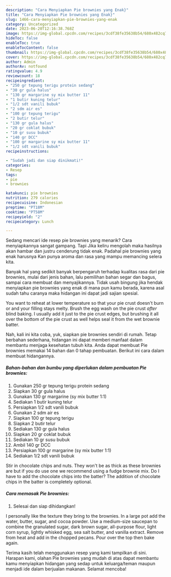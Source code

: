 ```yaml
---
description: "Cara Menyiapkan Pie brownies yang Enak}"
title: "Cara Menyiapkan Pie brownies yang Enak}"
slug: 1466-cara-menyiapkan-pie-brownies-yang-enak
category: Uncategorized
date: 2023-06-20T12:16:38.768Z
image: https://img-global.cpcdn.com/recipes/3cdf38fe35638b54/680x482cq70/pie-brownies-foto-resep-utama.jpg
hideToc: false
enableToc: true
enableTocContent: false
thumbnail: https://img-global.cpcdn.com/recipes/3cdf38fe35638b54/680x482cq70/pie-brownies-foto-resep-utama.jpg
cover: https://img-global.cpcdn.com/recipes/3cdf38fe35638b54/680x482cq70/pie-brownies-foto-resep-utama.jpg
author: Admin
authorAv: notfound
ratingvalue: 4.9
reviewcount: 18
recipeingredient:
- "250 gr tepung terigu protein sedang"
- "30 gr gula halus"
- "130 gr margarine sy mix butter 11"
- "1 butir kuning telur"
- "1/2 sdt vanili bubuk"
- "2 sdm air es"
- "100 gr tepung terigu"
- "2 butir telur"
- "130 gr gula halus"
- "20 gr coklat bubuk"
- "10 gr susu bubuk"
- "140 gr DCC"
- "100 gr margarine sy mix butter 11"
- "1/2 sdt vanili bubuk"
recipeinstructions:

- "Sudah jadi dan siap dinikmati!"
categories:
- Resep
tags:
- pie
- brownies

katakunci: pie brownies 
nutrition: 279 calories
recipecuisine: Indonesian
preptime: "PT18M"
cooktime: "PT58M"
recipeyield: "2"
recipecategory: Lunch

---
```



Sedang mencari ide resep pie brownies yang menarik? Cara menyiapkannya sangat gampang. Tapi Jika keliru mengolah maka hasilnya akan hambar dan justru cenderung tidak enak. Padahal pie brownies yang enak harusnya Kan punya aroma dan rasa yang mampu memancing selera kita.


Banyak hal yang sedikit banyak berpengaruh terhadap kualitas rasa dari pie brownies, mulai dari jenis bahan, lalu pemilihan bahan segar dan bagus, sampai cara membuat dan menyajikannya. Tidak usah bingung jika hendak menyiapkan pie brownies yang enak di mana pun kamu berada, karena asal sudah tahu caranya maka hidangan ini dapat jadi sajian spesial.

You want to reheat at lower temperature so that your pie crust doesn&#39;t burn or and your filling stays melty. Brush the egg wash on the pie crust *after* blind baking. I usually add it just to the pie crust edges, but brushing it all over the bottom of the pie crust as well helps seal it from the wet brownie batter.


Nah, kali ini kita coba, yuk, siapkan pie brownies sendiri di rumah. Tetap berbahan sederhana, hidangan ini dapat memberi manfaat dalam membantu menjaga kesehatan tubuh kita. Anda dapat membuat Pie brownies memakai 14 bahan dan 0 tahap pembuatan. Berikut ini cara dalam membuat hidangannya.

<!--inarticleads1-->

##### Bahan-bahan dan bumbu yang diperlukan dalam pembuatan Pie brownies:

1. Gunakan 250 gr tepung terigu protein sedang
1. Siapkan 30 gr gula halus
1. Gunakan 130 gr margarine (sy mix butter 1:1)
1. Sediakan 1 butir kuning telur
1. Persiapkan 1/2 sdt vanili bubuk
1. Gunakan 2 sdm air es
1. Siapkan 100 gr tepung terigu
1. Siapkan 2 butir telur
1. Sediakan 130 gr gula halus
1. Siapkan 20 gr coklat bubuk
1. Sediakan 10 gr susu bubuk
1. Ambil 140 gr DCC
1. Persiapkan 100 gr margarine (sy mix butter 1:1)
1. Sediakan 1/2 sdt vanili bubuk


Stir in chocolate chips and nuts. They won&#39;t be as thick as these brownies are but if you do use one we recommend using a fudge brownie mix. Do I have to add the chocolate chips into the batter? The addition of chocolate chips in the batter is completely optional. 

<!--inarticleads2-->

##### Cara memasak Pie brownies:


1. Selesai dan siap dihidangkan!

I personally like the texture they bring to the brownies. In a large pot add the water, butter, sugar, and cocoa powder. Use a medium-size saucepan to combine the granulated sugar, dark brown sugar, all-purpose flour, light corn syrup, lightly whisked egg, sea salt butter, and vanilla extract. Remove from heat and add in the chopped pecans. Pour over the top then bake again. 

Terima kasih telah menggunakan resep yang kami tampilkan di sini. Harapan kami, olahan Pie brownies yang mudah di atas dapat membantu kamu menyiapkan hidangan yang sedap untuk keluarga/teman maupun menjadi ide dalam berjualan makanan. Selamat mencoba!
